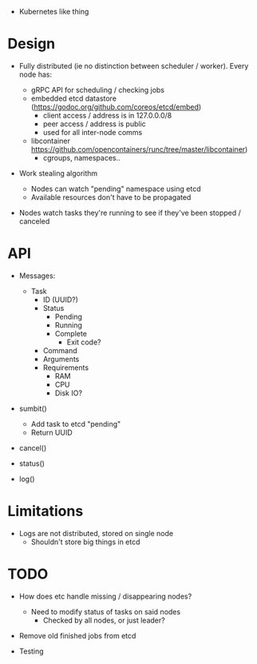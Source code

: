 * Kubernetes like thing


# Design

* Fully distributed (ie no distinction between scheduler / worker). Every node has:
    * gRPC API for scheduling / checking jobs
    * embedded etcd datastore (https://godoc.org/github.com/coreos/etcd/embed)
        * client access / address is in 127.0.0.0/8
        * peer access / address is public
        * used for all inter-node comms
    * libcontainer https://github.com/opencontainers/runc/tree/master/libcontainer)
        * cgroups, namespaces..

* Work stealing algorithm
    * Nodes can watch "pending" namespace using etcd
    * Available resources don't have to be propagated 

* Nodes watch tasks they're running to see if they've been stopped / canceled

# API

* Messages:
    * Task
        * ID (UUID?)
        * Status
            * Pending
            * Running
            * Complete
                * Exit code?
        * Command
        * Arguments
        * Requirements
            * RAM
            * CPU
            * Disk IO?

* sumbit()
    * Add task to etcd "pending"
    * Return UUID

* cancel()

* status()

* log()


# Limitations

* Logs are not distributed, stored on single node
    * Shouldn't store big things in etcd


# TODO

* How does etc handle missing / disappearing nodes?
    * Need to modify status of tasks on said nodes
        * Checked by all nodes, or just leader?

* Remove old finished jobs from etcd

* Testing
